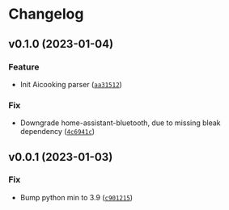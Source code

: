 # Changelog

<!--next-version-placeholder-->

## v0.1.0 (2023-01-04)
### Feature
* Init Aicooking parser ([`aa31512`](https://github.com/lipov3cz3k/aicooking-ble/commit/aa31512141ed7dc27267343c7a3580ab42230da8))

### Fix
* Downgrade home-assistant-bluetooth, due to missing bleak dependency ([`4c6941c`](https://github.com/lipov3cz3k/aicooking-ble/commit/4c6941cbc2c271213d6351756e6283fb454ac2e1))

## v0.0.1 (2023-01-03)
### Fix
* Bump python min to 3.9 ([`c901215`](https://github.com/lipov3cz3k/aicooking-ble/commit/c901215995976c92f5a2a343d70bc82d1d59a8f6))
